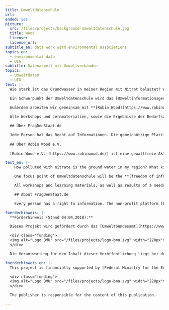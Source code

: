 ```yaml
---
title: Umweltdatenschule
url:
ended: yes
picture:
  src: /files/projects/background-umweltdatenschule.jpg
  title: Wood
  license:
  license_url:
subtitle_en: data work with environmental associations
topics_en:
  - environmental data
  - UIG
subtitle: Datenarbeit mit Umweltverbänden
topics:
  - Umweltdaten
  - UIG
text: |-
  Wie stark ist das Grundwasser in meiner Region mit Nitrat belastet? Welche Insektenarten sind in Deutschland am stärksten vom Aussterben bedroht? Und gibt es offene Daten über die Müllverwertung in meiner Stadt? Mit der **Umweltdatenschule** starten wir zusammen mit **[FragDenStaat.de](https://fragdenstaat.de)** ein neues Projekt rund ums Thema Umweltdaten: Wir tauchen gemeinsam mit Organisationen, Verbänden und Initiativen aus dem Umweltbereich tiefer in die Welt der Daten ein, vermitteln Datenkompetenzen und probieren neue digitale Methoden aus.

  Ein Schwerpunkt der Umweltdatenschule wird das [Umweltinformationsgesetz (UIG)](https://www.bmu.de/themen/bildung-beteiligung/umweltinformation/umweltinformationsgesetz/) sein. Danach hat jede Person das Recht auf freien Zugang zu Umweltinformationen bei informationspflichtigen Stellen wie Behörden oder der Regierung. Umweltinformationen können Daten über Luft, Wasser, Boden, Energie oder Strahlung sein, als auch Pläne und Programme, die sich auf die Umwelt auswirken. Gemeinsam mit einer gemeinnützigen Partnerorganisation wollen wir eine Kampagne starten, mit deren Hilfe Informationen aus dem Umweltbereich befreit und für alle Interessierten zugänglich gemacht werden.
  
  Außerdem arbeiten wir gemeinsam mit **[Robin Wood](https://www.robinwood.de/)** an einem Datenprojekt zum Thema Ökostrom. Gemeinsam wollen wir, angelehnt an den [Ökostrombericht 2016](https://www.robinwood.de/sites/default/files/Oekostrom-Wechsel_Recherchebericht_ROBINWOOD_2016.pdf), den Ökostrommarkt in Deutschland besser verständlich machen und interessierten Bürger/innen und Konsument/innen dabei helfen, eine informiertere Entscheidung bei der Wahl ihres Ökostromanbieters zu treffen: Was ist wirklich guter Ökostrom? Aus welchen Quellen stammt der Strom? Und wo wird gerne getrickst? Dazu sammeln wir in den kommenden Monaten Daten zu verschiedenen Anbietern, bewerten diese nach ausgewählten Kriterien und bieten Hintergrundinformationen und Fakten zur Entwicklung von Ökostrom in Deutschland.

  Alle Workshops und Lernmaterialien, sowie die Ergebnisse der Bedarfsanalyse, der UIG-Anfrage und das entstandene Datenprojekt werden dokumentiert und unter einer freien Lizenz kostenfrei online zur Verfügung gestellt.

  ## Über FragDenStaat.de

  Jede Person hat das Recht auf Informationen. Die gemeinnützige Plattform [FragDenStaat.de](https://fragdenstaat.de) unterstützt Bürger/innen bei dem Zugriff auf staatliche Dokumente und Akten mittels Anfragen nach dem Informationsfreiheitsgesetz (IFG) an Behörden und die Regierung. Das Portal dient mit über 100.000 öffentlich einsehbaren [Anfragen](https://fragdenstaat.de/anfragen/) als Wissenspeicher amtlicher Informationen. FragdenStaat.de ist ein Projekt des [Open Knowledge Foundation Deutschland e.V.](https://okfn.de).
  
  ## Über Robin Wood e.V.
  
  [Robin Wood e.V.](https://www.robinwood.de/) ist eine gewaltfreie Aktionsgemeinschaft für Natur und Umwelt mit Sitz in Hamburg. Gegründet 1982 engagiert sich Robin Wood für Umwelt- und Klimaschutz und setzt sich dafür ein, dass wertvolle Ressourcen geschont und fair verteilt werden. Robin Wood agiert basisdemokratisch und unabhängig.

text_en: |-
    How polluted with nitrate is the ground water in my region? What kinds of insects are most prone to extinction in Germany? Is there open data about garbage processing in my city? We're launching our new project **Umweltdatenschule** together with [FragDenStaat.de](https://fragdenstaat.de), all around the topic of environmental data: Together with organizations, associations and initiatives, we dive deeper into the world of data, convey data competencies and try out new digital methods.

    One focus point of Umweltdatenschule will be the **[freedom of information act for environmental information (UIG)](https://www.bmu.de/themen/bildung-beteiligung/umweltinformation/umweltinformationsgesetz/)**. According to it very person has the right to freely access environmental information at positions with duty to inform such as administrations and governmments. Environmental information could be data about air, water, soil, energy or radiation, as well as plans and programs that influence the environment. We want to start a campaign in the coming months together with an environmental organization where we free data with the help of the UIG. In the next step we want to use that data to work on a data-driven, digital project to make the information usable and accessible to everyone who is interested in it.

    All workshops and learning materials, as well as results of a needs assessment and the data-driven project will be documented and released online under open licences and free of charge.

    ## About FragDenStaat.de

    Every person has a right to information. The non-profit platform [FragDenStaat.de](https://fragdenstaat.de) supports citizens in accessing governmental documents and files from authorities through requests according to the freedom of information act (IFG). The platform also serves as a knowledge archive with over 100.000 stored and publicly accessible [requests](https://fragdenstaat.de/anfragen/) of official documents. FragDenStaat is a project by the [Open Knowledge Foundation Deutschland e.V.](https://okfn.de)

foerderhinweis: |-
  **Förderhinweis (Stand 04.04.2018):**

  Dieses Projekt wird gefördert durch das [Umweltbundesamt](https://www.umweltbundesamt.de/) und das [Bundesministerium für Umwelt, Naturschutz und nukleare Sicherheit](https://www.bmu.de/). Die Mittelbereitstellung erfolgt auf Beschluss des Deutschen Bundestages.

  <div class="funding">
  <img alt="Logo BMU" src="/files/projects/logo-bmu.svg" width="220px"><img alt="Logo UBA" src="/files/projects/logo-uba.jpg" width="170px">
  </div>

  Die Verantwortung für den Inhalt dieser Veröffentlichung liegt bei den Autorinnen und Autoren.

foerderhinweis_en: |-
  This project is financially supported by [Federal Ministry for the Environment, Nature Conservation and Nuclear Safety](https://www.bmu.de/) (BMU).

  <div class="funding">
  <img alt="Logo BMU" src="/files/projects/logo-bmu.svg" width="220px"><img alt="Logo UBA" src="/files/projects/logo-uba.jpg" width="170px">
  </div>

  The publisher is responsible for the content of this publication.

---
```

